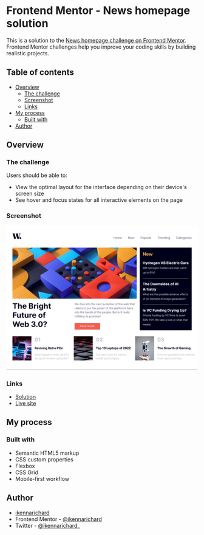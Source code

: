 # Frontend Mentor - News homepage solution

This is a solution to the [News homepage challenge on Frontend Mentor](https://www.frontendmentor.io/challenges/news-homepage-H6SWTa1MFl). Frontend Mentor challenges help you improve your coding skills by building realistic projects. 

## Table of contents

- [Overview](#overview)
  - [The challenge](#the-challenge)
  - [Screenshot](#screenshot)
  - [Links](#links)
- [My process](#my-process)
  - [Built with](#built-with)
- [Author](#author)


## Overview

### The challenge

Users should be able to:

- View the optimal layout for the interface depending on their device's screen size
- See hover and focus states for all interactive elements on the page

### Screenshot

![](./assets/images/Screenshot%202023-01-20%20at%2015-19-18%20News%20homepage.png)


### Links

- [Solution](https://your-solution-url.com)
- [Live site](https://your-live-site-url.com)

## My process

### Built with

- Semantic HTML5 markup
- CSS custom properties
- Flexbox
- CSS Grid
- Mobile-first workflow



## Author

- [ikennarichard](https://github.com/ikennarichard)
- Frontend Mentor - [@ikennarichard](https://www.frontendmentor.io/profile/ikennarichard)
- Twitter - [@ikennarichard_](https://www.twitter.com/ikennarichard_)



